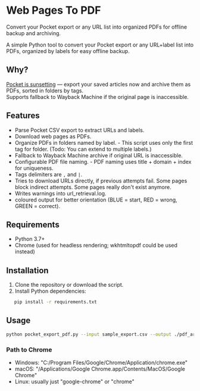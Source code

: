 # Web Pages To PDF

Convert your Pocket export or any URL list into organized PDFs for offline backup and archiving.

A simple Python tool to convert your Pocket export or any URL+label list into PDFs, organized by labels for easy offline backup.

## Why?

[Pocket is sunsetting](https://support.mozilla.org/en-US/kb/future-of-pocket) — export your saved articles now and archive them as PDFs, sorted in folders by tags.  
Supports fallback to Wayback Machine if the original page is inaccessible.

## Features

- Parse Pocket CSV export to extract URLs and labels.
- Download web pages as PDFs.
- Organize PDFs in folders named by label. - This script uses only the first tag for folder. (Todo: You can extend to multiple labels.)
- Fallback to Wayback Machine archive if original URL is inaccessible.
- Configurable PDF file naming. - PDF naming uses title + domain + index for uniqueness.
- Tags delimiters are `,` and `|`.
- Tries to download URLs directly, if previous attempts fail. Some pages block indirect attempts. Some pages really don't exist anymore.
- Writes warnings into url_retrieval.log.
- coloured output for better orientation (BLUE = start, RED = wrong, GREEN = correct).

## Requirements

- Python 3.7+
- Chrome (used for headless rendering; wkhtmltopdf could be used instead)

## Installation

1. Clone the repository or download the script.
2. Install Python dependencies:

```bash
   pip install -r requirements.txt
```

## Usage

```bash
python pocket_export_pdf.py --input sample_export.csv --output ./pdf_archive [--chrome "/path/to/chrome."]
```

### Path to Chrome

- Windows: "C:/Program Files/Google/Chrome/Application/chrome.exe"
- macOS: "/Applications/Google Chrome.app/Contents/MacOS/Google Chrome"
- Linux: usually just "google-chrome" or "chrome"
